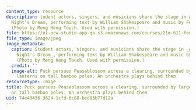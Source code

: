 ```yaml
---
content_type: resource
description: tudent actors, singers, and musicians share the stage in A Midsummer
  Night's Dream, performing text by William Shakespeare and music by Felix Mendelssohn.
  (Photo by Meng Heng Touch. Used with permission.)
file: https://ol-ocw-studio-app-qa.s3.amazonaws.com/courses/21m-611-foundations-of-theater-practice-fall-2009/74e4043636241cfd6c88bed83b77d12a_21m-611f09.jpg
file_type: image/jpeg
image_metadata:
  caption: Student actors, singers, and musicians share the stage in _A Midsummer
    Night's Dream_, performing text by William Shakespeare and music by Felix Mendelssohn.
    (Photo by Meng Heng Touch. Used with permission.)
  credit: ''
  image-alt: Puck pursues Peaseblossom across a clearing, surrounded by large paper
    lanterns on tall bamboo poles. An orchestra plays behind them.
resourcetype: Image
title: Puck pursues Peaseblossom across a clearing, surrounded by large paper lanterns
  on tall bamboo poles. An orchestra plays behind them
uid: 74e40436-3624-1cfd-6c88-bed83b77d12a
---
```

